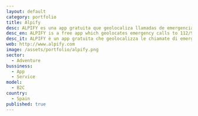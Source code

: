 ```yaml
---
layout: default
category: portfolio
title: Alpify
desc: ALPIFY es una app gratuita que geolocaliza llamadas de emergencia al 112 haciendo los rescates más rápidos y más eficientes.
desc_en: ALPIFY is a free app which geolocates emergency calls to 112/911 making the rescue faster and more efficient.
desc_it: ALPIFY è un app gratuita che geolocalizza le chiamate di emergenza dall’112 al 911 consentendo un intervento più veloce ed efficiente.
web: http://www.alpify.com
image: /assets/portfolio/alpify.png
sector: 
  - Adventure
bussiness: 
  - App
  - Service
model:
  - B2C
country: 
  - Spain
published: true
---
```

